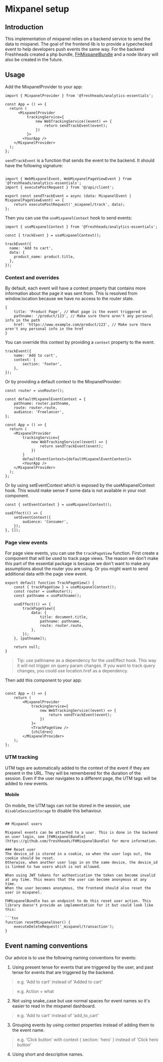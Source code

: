# Mixpanel setup

## Introduction
This implementation of mixpanel relies on a backend service to send the data to mixpanel. The goal of the frontend lib is to provide a typechecked event to help developers push events the same way.
For the backend Freshheads created a php bundle, [FHMixpanelBundle](https://github.com/freshheads/FHMixpanelBundle) and a node library will also be created in the future.

## Usage

Add the MixpanelProvider to your app:

```tsx
import { MixpanelProvider } from '@freshheads/analytics-essentials';

const App = () => {
  return (
      <MixpanelProvider
          trackingService={
              new WebTrackingService((event) => {
                  return sendTrackEvent(event);
              })
          }>
        <YourApp />
    </MixpanelProvider>
  );
};
```

`sendTrackEvent` is a function that sends the event to the backend. It should have the following signature:

```tsx

import { WebMixpanelEvent, WebMixpanelPageViewEvent } from '@freshheads/analytics-essentials';
import { executePostRequest } from '@/api/client';

export const sendTrackEvent = async (data: MixpanelEvent | MixpanelPageViewEvent) => {
    return executePostRequest('_mixpanel/track', data);
};
```

Then you can use the `useMixpanelContext` hook to send events:

```tsx
import { useMixpanelContext } from '@freshheads/analytics-essentials';

const { trackEvent } = useMixpanelContext();

trackEvent({
  name: 'Add to cart',
  data: {
    product_name: product.title,
  },
});
```

### Context and overrides
By default, each event will have a context property that contains more information about the page it was sent from.
This is resolved from window.location because we have no access to the router state.

```
{
    title: 'Product Page', // What page is the event triggered on
    pathname: '/product/123', // Make sure there aren't any personal info in the path
    href: 'https://www.example.com/product/123', // Make sure there aren't any personal info in the href
}
```

You can override this context by providing a `context` property to the event.

```tsx
trackEvent({
    name: 'Add to cart',
    context: {
        section: 'footer',
    },
});
```

Or by providing a default context to the MixpanelProvider:

```tsx
const router = useRouter();

const defaultMixpanelEventContext = {
    pathname: router.pathname,
    route: router.route,
    audience: 'Freelancer',
};

const App = () => {
  return (
    <MixpanelProvider 
        trackingService={
            new WebTrackingService((event) => {
                return sendTrackEvent(event);
            })
        } 
        defaultEventContext={defaultMixpanelEventContext}>
        <YourApp />
    </MixpanelProvider>
  );
};
```

Or by using setEventContext which is exposed by the useMixpanelContext hook. This would make sense if some data is not available in your root component.

```tsx
const { setEventContext } = useMixpanelContext();

useEffect(() => {
    setEventContext({
        audience: 'Consumer',
    });
}, []);
```


### Page view events

For page view events, you can use the `trackPageView` function.
First create a component that will be used to track page views.
The reason we don't make this part of the essential package is because we don't want to make any assumptions about the router you are using.
Or you might want to send additional data with the page view event.

```tsx
export default function TrackPageView() {
    const { trackPageView } = useMixpanelContext();
    const router = useRouter();
    const pathname = usePathname();

    useEffect(() => {
        trackPageView({
            data: {
                title: document.title,
                pathname: pathname,
                route: router.route,
            },
        });
    }, [pathname]);

    return null;
}
```
> Tip: use pathname as a dependency for the useEffect hook. This way it will not trigger on query param changes. If you want to track query changes, you could use location.href as a dependency.

Then add this component to your app:

```tsx

const App = () => {
    return (
        <MixpanelProvider 
            trackingService={
                new WebTrackingService((event) => {
                    return sendTrackEvent(event);
                })
            }>
            <TrackPageView />
            {children}
        </MixpanelProvider>
    );
};
```

### UTM tracking

UTM tags are automatically added to the context of the event if they are present in the URL. 
They will be remembered for the duration of the session. Even if the user navigates to a different page, the UTM tags will be added to new events.

#### Mobile

On mobile, the UTM tags can not be stored in the session, use `disableSessionStorage` to disable this behaviour.

```tsx

## Mixpanel users

Mixpanel events can be attached to a user. This is done in the backend on user login, see [FHMixpanelBundle](https://github.com/freshheads/FHMixpanelBundle) for more information.

### Reset user
The device_id is stored in a cookie, so when the user logs out, the cookie should be reset. 
Otherwise, when another user logs in on the same device, the device_id is linked to two users which is not allowed.

When using JWT tokens for authentication the token can become invalid at any time. This means that the user can become anonymous at any time.
When the user becomes anonymous, the frontend should also reset the user in mixpanel.

FHMixpanelBundle has an endpoint to do this reset user action. This library doesn't provide an implementation for it but could look like this:

```tsx
function resetMixpanelUser() {
    executeDeleteRequest('_mixpanel/transaction');
}
```

## Event naming conventions

Our advice is to use the following naming conventions for events:

1. Using present tense for events that are triggered by the user, and past tense for events that are triggered by the backend.
> e.g. 'Add to cart' instead of 'Added to cart'

> e.g. Action + what

2. Not using snake_case but use normal spaces for event names so it's easier to read in the mixpanel dashboard.
> e.g. 'Add to cart' instead of 'add_to_cart'

3. Grouping events by using context properties instead of adding them to the event name.
> e.g. 'Click button' with context { section: 'hero' } instead of 'Click hero button'

4. Using short and descriptive names.

